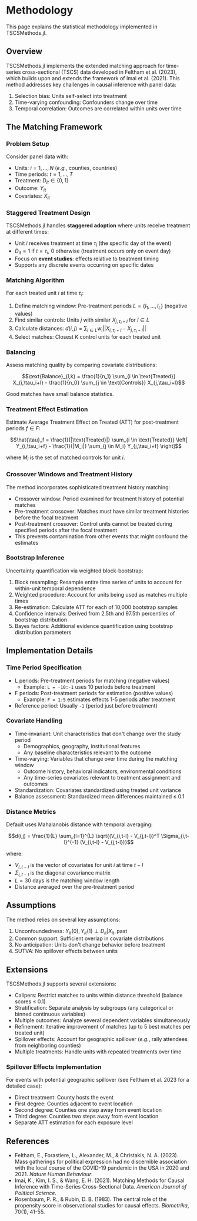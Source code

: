 # Methodology

This page explains the statistical methodology implemented in TSCSMethods.jl.

## Overview

TSCSMethods.jl implements the extended matching approach for time-series cross-sectional (TSCS) data developed in Feltham et al. (2023), which builds upon and extends the framework of Imai et al. (2021). This method addresses key challenges in causal inference with panel data:

1. Selection bias: Units self-select into treatment
2. Time-varying confounding: Confounders change over time
3. Temporal correlation: Outcomes are correlated within units over time

## The Matching Framework

### Problem Setup

Consider panel data with:
- Units: $i = 1, ..., N$ (*e.g.*, counties, countries)
- Time periods: $t = 1, ..., T$
- Treatment: $D_{it} \in \{0, 1\}$ 
- Outcome: $Y_{it}$
- Covariates: $X_{it}$

### Staggered Treatment Design

TSCSMethods.jl handles **staggered adoption** where units receive treatment at different times:
- Unit $i$ receives treatment at time $\tau_i$ (the specific day of the event)
- $D_{it} = 1$ if $t = \tau_i$, $0$ otherwise (treatment occurs only on event day)
- Focus on **event studies**: effects relative to treatment timing
- Supports any discrete events occurring on specific dates

### Matching Algorithm

For each treated unit $i$ at time $\tau_i$:

1. Define matching window: Pre-treatment periods $L = \{l_1, ..., l_L\}$ (negative values)
2. Find similar controls: Units $j$ with similar $X_{j,\tau_i+l}$ for $l \in L$
3. Calculate distances: $d(i,j) = \sum_{l \in L} w_l ||X_{i,\tau_i+l} - X_{j,\tau_i+l}||$
4. Select matches: Closest $K$ control units for each treated unit

### Balancing

Assess matching quality by comparing covariate distributions:

$$\text{Balance}_{l,k} = \frac{1}{n_1} \sum_{i \in \text{Treated}} X_{i,\tau_i+l} - \frac{1}{n_0} \sum_{j \in \text{Controls}} X_{j,\tau_i+l}$$

Good matches have small balance statistics.

### Treatment Effect Estimation

Estimate Average Treatment Effect on Treated (ATT) for post-treatment periods $f \in F$:

$$\hat{\tau}_f = \frac{1}{|\text{Treated}|} \sum_{i \in \text{Treated}} \left[ Y_{i,\tau_i+f} - \frac{1}{|M_i|} \sum_{j \in M_i} Y_{j,\tau_i+f} \right]$$

where $M_i$ is the set of matched controls for unit $i$.

### Crossover Windows and Treatment History

The method incorporates sophisticated treatment history matching:
- Crossover window: Period examined for treatment history of potential matches
- Pre-treatment crossover: Matches must have similar treatment histories before the focal treatment
- Post-treatment crossover: Control units cannot be treated during specified periods after the focal treatment
- This prevents contamination from other events that might confound the estimates

### Bootstrap Inference

Uncertainty quantification via weighted block-bootstrap:

1. Block resampling: Resample entire time series of units to account for within-unit temporal dependence
2. Weighted procedure: Account for units being used as matches multiple times
3. Re-estimation: Calculate ATT for each of 10,000 bootstrap samples
4. Confidence intervals: Derived from 2.5th and 97.5th percentiles of bootstrap distribution
5. Bayes factors: Additional evidence quantification using bootstrap distribution parameters

## Implementation Details

### Time Period Specification

- L periods: Pre-treatment periods for matching (negative values)
  - Example: `L = -10:-1` uses 10 periods before treatment
- F periods: Post-treatment periods for estimation (positive values)  
  - Example: `F = 1:5` estimates effects 1-5 periods after treatment
- Reference period: Usually `-1` (period just before treatment)

### Covariate Handling

- Time-invariant: Unit characteristics that don't change over the study period
  - Demographics, geography, institutional features
  - Any baseline characteristics relevant to the outcome
- Time-varying: Variables that change over time during the matching window
  - Outcome history, behavioral indicators, environmental conditions
  - Any time-series covariates relevant to treatment assignment and outcomes
- Standardization: Covariates standardized using treated unit variance
- Balance assessment: Standardized mean differences maintained ≤ 0.1

### Distance Metrics

Default uses Mahalanobis distance with temporal averaging:

$$d(i,j) = \frac{1}{L} \sum_{l=1}^{L} \sqrt{(V_{i,t-l} - V_{j,t-l})^T \Sigma_{i,t-l}^{-1} (V_{i,t-l} - V_{j,t-l})}$$

where:
- $V_{i,t-l}$ is the vector of covariates for unit $i$ at time $t-l$
- $\Sigma_{i,t-l}$ is the diagonal covariance matrix
- $L = 30$ days is the matching window length
- Distance averaged over the pre-treatment period

## Assumptions

The method relies on several key assumptions:

1. Unconfoundedness: $Y_{it}(0), Y_{it}(1) \perp D_{it} | X_{it}, \text{past}$
2. Common support: Sufficient overlap in covariate distributions
3. No anticipation: Units don't change behavior before treatment
4. SUTVA: No spillover effects between units

## Extensions

TSCSMethods.jl supports several extensions:

- Calipers: Restrict matches to units within distance threshold (balance scores ≤ 0.1)
- Stratification: Separate analysis by subgroups (any categorical or binned continuous variables)
- Multiple outcomes: Analyze several dependent variables simultaneously
- Refinement: Iterative improvement of matches (up to 5 best matches per treated unit)
- Spillover effects: Account for geographic spillover (*e.g.*, rally attendees from neighboring counties)
- Multiple treatments: Handle units with repeated treatments over time

### Spillover Effects Implementation

For events with potential geographic spillover (see Feltham et al. 2023 for a detailed case):

- Direct treatment: County hosts the event
- First degree: Counties adjacent to event location
- Second degree: Counties one step away from event location  
- Third degree: Counties two steps away from event location
- Separate ATT estimation for each exposure level

## References

- Feltham, E., Forastiere, L., Alexander, M., & Christakis, N. A. (2023). Mass gatherings for political expression had no discernible association with the local course of the COVID-19 pandemic in the USA in 2020 and 2021. *Nature Human Behaviour*.
- Imai, K., Kim, I. S., & Wang, E. H. (2021). Matching Methods for Causal Inference with Time-Series Cross-Sectional Data. *American Journal of Political Science*.
- Rosenbaum, P. R., & Rubin, D. B. (1983). The central role of the propensity score in observational studies for causal effects. *Biometrika*, 70(1), 41-55.